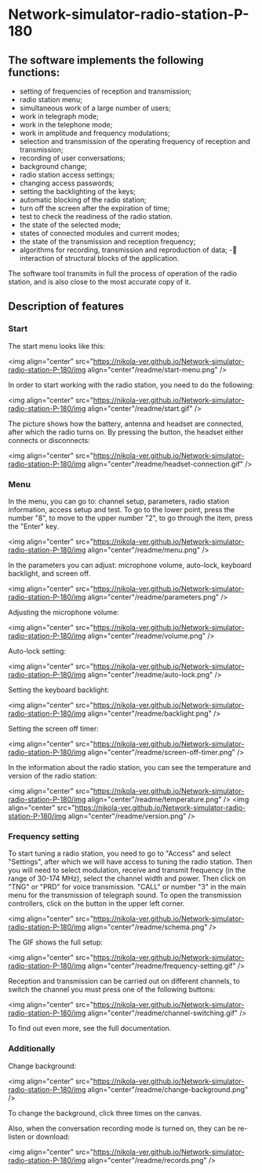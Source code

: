 # Network-simulator-radio-station-P-180

## The software implements the following functions:

- setting of frequencies of reception and transmission;
- radio station menu;
- simultaneous work of a large number of users;
- work in telegraph mode;
- work in the telephone mode;
- work in amplitude and frequency modulations;
- selection and transmission of the operating frequency of reception and transmission;
- recording of user conversations;
- background change;
- radio station access settings;
- changing access passwords;
- setting the backlighting of the keys;
- automatic blocking of the radio station;
- turn off the screen after the expiration of time;
- test to check the readiness of the radio station.
- the state of the selected mode;
- states of connected modules and current modes;
- the state of the transmission and reception frequency;
- algorithms for recording, transmission and reproduction of data;
  - interaction of structural blocks of the application.

The software tool transmits in full the process of operation of the radio station, and is also close to the most accurate copy of it.

## Description of features

### Start

The start menu looks like this:

<img align="center" src="https://nikola-ver.github.io/Network-simulator-radio-station-P-180/img align="center"/readme/start-menu.png" />

In order to start working with the radio station, you need to do the following:

<img align="center" src="https://nikola-ver.github.io/Network-simulator-radio-station-P-180/img align="center"/readme/start.gif" />

The picture shows how the battery, antenna and headset are connected, after which the radio turns on.
By pressing the button, the headset either connects or disconnects:

<img align="center" src="https://nikola-ver.github.io/Network-simulator-radio-station-P-180/img align="center"/readme/headset-connection.gif" />

### Menu

In the menu, you can go to: channel setup, parameters, radio station information, access setup and test. To go to the lower point, press the number "8", to move to the upper number "2", to go through the item, press the "Enter" key.

<img align="center" src="https://nikola-ver.github.io/Network-simulator-radio-station-P-180/img align="center"/readme/menu.png" />

In the parameters you can adjust: microphone volume, auto-lock, keyboard backlight, and screen off.

<img align="center" src="https://nikola-ver.github.io/Network-simulator-radio-station-P-180/img align="center"/readme/parameters.png" />

Adjusting the microphone volume:

<img align="center" src="https://nikola-ver.github.io/Network-simulator-radio-station-P-180/img align="center"/readme/volume.png" />

Auto-lock setting:

<img align="center" src="https://nikola-ver.github.io/Network-simulator-radio-station-P-180/img align="center"/readme/auto-lock.png" />

Setting the keyboard backlight:

<img align="center" src="https://nikola-ver.github.io/Network-simulator-radio-station-P-180/img align="center"/readme/backlight.png" />

Setting the screen off timer:

<img align="center" src="https://nikola-ver.github.io/Network-simulator-radio-station-P-180/img align="center"/readme/screen-off-timer.png" />

In the information about the radio station, you can see the temperature and version of the radio station:

<img align="center" src="https://nikola-ver.github.io/Network-simulator-radio-station-P-180/img align="center"/readme/temperature.png" />
<img align="center" src="https://nikola-ver.github.io/Network-simulator-radio-station-P-180/img align="center"/readme/version.png" />

### Frequency setting

To start tuning a radio station, you need to go to "Access" and select "Settings", after which we will have access to tuning the radio station. Then you will need to select modulation, receive and transmit frequency (in the range of 30-174 MHz), select the channel width and power. Then click on "TNG" or "PRD" for voice transmission. "CALL" or number "3" in the main menu for the transmission of telegraph sound. To open the transmission controllers, click on the button in the upper left corner.

<img align="center" src="https://nikola-ver.github.io/Network-simulator-radio-station-P-180/img align="center"/readme/schema.png" />

The GIF shows the full setup:

<img align="center" src="https://nikola-ver.github.io/Network-simulator-radio-station-P-180/img align="center"/readme/frequency-setting.gif" />

Reception and transmission can be carried out on different channels, to switch the channel you must press one of the following buttons:

<img align="center" src="https://nikola-ver.github.io/Network-simulator-radio-station-P-180/img align="center"/readme/channel-switching.gif" />

To find out even more, see the full documentation.

### Additionally

Change background:

<img align="center" src="https://nikola-ver.github.io/Network-simulator-radio-station-P-180/img align="center"/readme/change-background.png" />

To change the background, click three times on the canvas.

Also, when the conversation recording mode is turned on, they can be re-listen or download:

<img align="center" src="https://nikola-ver.github.io/Network-simulator-radio-station-P-180/img align="center"/readme/records.png" />

